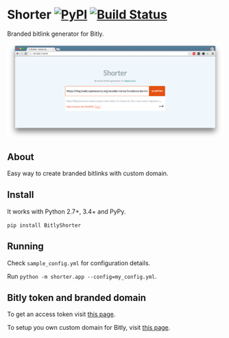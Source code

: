# Shorter [![PyPI](https://img.shields.io/pypi/v/BitlyShorter.svg?style=flat-square)](https://pypi.python.org/pypi/BitlyShorter) [![Build Status](https://travis-ci.org/alexandrevicenzi/shorter.svg?branch=master)](https://travis-ci.org/alexandrevicenzi/shorter)

Branded bitlink generator for Bitly.

![Screenshot](./screenshot.png)

## About

Easy way to create branded bitlinks with custom domain.

## Install

It works with Python 2.7+, 3.4+  and PyPy.

`pip install BitlyShorter`

## Running

Check `sample_config.yml` for configuration details.

Run `python -m shorter.app --config=my_config.yml`.

## Bitly token and branded domain

To get an access token visit [this page](https://bitly.com/a/oauth_apps).

To setup you own custom domain for Bitly, visit [this page](https://bitly.com/a/settings/advanced).
